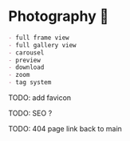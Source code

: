 # Photography 📸

>

```md
- full frame view
- full gallery view
- carousel
- preview
- download
- zoom
- tag system
```

TODO: add favicon

TODO: SEO ?

TODO: 404 page link back to main
